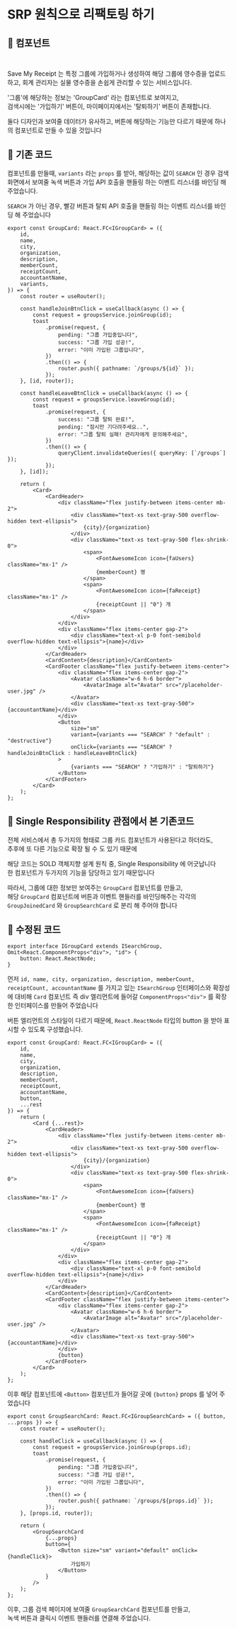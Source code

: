 # SRP 원칙으로 리팩토링 하기

## 📖 컴포넌트

<figure><img src="../../.gitbook/assets/image (1) (1).png" alt=""><figcaption></figcaption></figure>

<div align="center">

<figure><img src="../../.gitbook/assets/image (1) (1) (1).png" alt=""><figcaption></figcaption></figure>

</div>

Save My Receipt 는 특정 그룹에 가입하거나 생성하여 해당 그룹에 영수증을 업로드 하고, 회계 관리자는 실물 영수증을 손쉽게 관리할 수 있는 서비스입니다.

'그룹'에 해당하는 정보는 'GroupCard' 라는 컴포넌트로 보여지고, \
검색시에는 '가입하기' 버튼이, 마이페이지에서는 '탈퇴하기' 버튼이 존재합니다.

둘다 디자인과 보여줄 데이터가 유사하고, 버튼에 해당하는 기능만 다르기 때문에 하나의 컴포넌트로 만들 수 있을 것입니다



## 📖 기존 코드

컴포넌트를 만들때, `variants` 라는 `props` 를 받아, 해당하는 값이 `SEARCH` 인 경우 검색화면에서 보여줄 녹색 버튼과 가입 API 호출을 핸들링 하는 이벤트 리스너를 바인딩 해 주었습니다.

`SEARCH` 가 아닌 경우, 빨강 버튼과 탈퇴 API 호출을 핸들링 하는 이벤트 리스너를 바인딩 해 주었습니다

```tsx
export const GroupCard: React.FC<IGroupCard> = ({
    id,
    name,
    city,
    organization,
    description,
    memberCount,
    receiptCount,
    accountantName,
    variants,
}) => {
    const router = useRouter();

    const handleJoinBtnClick = useCallback(async () => {
        const request = groupsService.joinGroup(id);
        toast
            .promise(request, {
                pending: "그룹 가입중입니다",
                success: "그룹 가입 성공!",
                error: "이미 가입된 그룹입니다",
            })
            .then(() => {
                router.push({ pathname: `/groups/${id}` });
            });
    }, [id, router]);

    const handleLeaveBtnClick = useCallback(async () => {
        const request = groupsService.leaveGroup(id);
        toast
            .promise(request, {
                success: "그룹 탈퇴 완료!",
                pending: "잠시만 기다려주세요..",
                error: "그룹 탈퇴 실패! 관리자에게 문의해주세요",
            })
            .then(() => {
                queryClient.invalidateQueries({ queryKey: [`/groups`] });
            });
    }, [id]);

    return (
        <Card>
            <CardHeader>
                <div className="flex justify-between items-center mb-2">
                    <div className="text-xs text-gray-500 overflow-hidden text-ellipsis">
                        {city}/{organization}
                    </div>
                    <div className="text-xs text-gray-500 flex-shrink-0">
                        <span>
                            <FontAwesomeIcon icon={faUsers} className="mx-1" />
                            {memberCount} 명
                        </span>
                        <span>
                            <FontAwesomeIcon icon={faReceipt} className="mx-1" />
                            {receiptCount || "0"} 개
                        </span>
                    </div>
                </div>
                <div className="flex items-center gap-2">
                    <div className="text-xl p-0 font-semibold overflow-hidden text-ellipsis">{name}</div>
                </div>
            </CardHeader>
            <CardContent>{description}</CardContent>
            <CardFooter className="flex justify-between items-center">
                <div className="flex items-center gap-2">
                    <Avatar className="w-6 h-6 border">
                        <AvatarImage alt="Avatar" src="/placeholder-user.jpg" />
                    </Avatar>
                    <div className="text-xs text-gray-500">{accountantName}</div>
                </div>
                <Button
                    size="sm"
                    variant={variants === "SEARCH" ? "default" : "destructive"}
                    onClick={variants === "SEARCH" ? handleJoinBtnClick : handleLeaveBtnClick}
                >
                    {variants === "SEARCH" ? "가입하기" : "탈퇴하기"}
                </Button>
            </CardFooter>
        </Card>
    );
};
```



## 📖 Single Responsibility 관점에서 본 기존코드

전체 서비스에서 총 두가지의 형태로 그룹 카드 컴포넌트가 사용된다고 하더라도,\
추후에 또 다른 기능으로 확장 될 수 도 있기 때문에

해당 코드는 SOLD 객체지향 설계 원칙 중, Single Responsibility 에 어긋납니다\
한 컴포넌트가 두가지의 기능을 담당하고 있기 때문입니다

따라서, 그룹에 대한 정보만 보여주는 `GroupCard` 컴포넌트를 만들고,\
해당 `GroupCard` 컴포넌트에 버튼과 이벤트 핸들러를 바인딩해주는 각각의\
`GroupJoinedCard` 와 `GroupSearchCard` 로 분리 해 주어야 합니다



## 📖 수정된 코드

```tsx
export interface IGroupCard extends ISearchGroup, Omit<React.ComponentProps<"div">, "id"> {
    button: React.ReactNode;
}
```

먼저 `id, name, city, organization, description, memberCount, receiptCount, accountantName` 를 가지고 있는 `ISearchGroup` 인터페이스와 확장성에 대비해 `Card` 컴포넌트 즉 div 엘리먼트에 들어갈 `ComponentProps<"div">` 를 확장한 인터페이스를 만들어 주었습니다

버튼 엘리먼트의 스타일이 다르기 때문에, `React.ReactNode` 타입의 button 을 받아 표시할 수 있도록 구성했습니다.

```tsx
export const GroupCard: React.FC<IGroupCard> = ({
    id,
    name,
    city,
    organization,
    description,
    memberCount,
    receiptCount,
    accountantName,
    button,
    ...rest
}) => {
    return (
        <Card {...rest}>
            <CardHeader>
                <div className="flex justify-between items-center mb-2">
                    <div className="text-xs text-gray-500 overflow-hidden text-ellipsis">
                        {city}/{organization}
                    </div>
                    <div className="text-xs text-gray-500 flex-shrink-0">
                        <span>
                            <FontAwesomeIcon icon={faUsers} className="mx-1" />
                            {memberCount} 명
                        </span>
                        <span>
                            <FontAwesomeIcon icon={faReceipt} className="mx-1" />
                            {receiptCount || "0"} 개
                        </span>
                    </div>
                </div>
                <div className="flex items-center gap-2">
                    <div className="text-xl p-0 font-semibold overflow-hidden text-ellipsis">{name}</div>
                </div>
            </CardHeader>
            <CardContent>{description}</CardContent>
            <CardFooter className="flex justify-between items-center">
                <div className="flex items-center gap-2">
                    <Avatar className="w-6 h-6 border">
                        <AvatarImage alt="Avatar" src="/placeholder-user.jpg" />
                    </Avatar>
                    <div className="text-xs text-gray-500">{accountantName}</div>
                </div>
                {button}
            </CardFooter>
        </Card>
    );
};
```

이후 해당 컴포넌트에 `<Button>` 컴포넌트가 들어갈 곳에 `{button}` props 를 넣어 주었습니다



```tsx
export const GroupSearchCard: React.FC<IGroupSearchCard> = ({ button, ...props }) => {
    const router = useRouter();

    const handleClick = useCallback(async () => {
        const request = groupsService.joinGroup(props.id);
        toast
            .promise(request, {
                pending: "그룹 가입중입니다",
                success: "그룹 가입 성공!",
                error: "이미 가입된 그룹입니다",
            })
            .then(() => {
                router.push({ pathname: `/groups/${props.id}` });
            });
    }, [props.id, router]);

    return (
        <GroupSearchCard
            {...props}
            button={
                <Button size="sm" variant="default" onClick={handleClick}>
                    가입하기
                </Button>
            }
        />
    );
};
```

이후, 그룹 검색 페이지에 보여줄 `GroupSearchCard` 컴포넌트를 만들고,\
녹색 버튼과 클릭시 이벤트 핸들러를 연결해 주었습니다.



